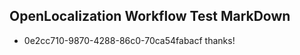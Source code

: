 ## OpenLocalization Workflow Test MarkDown
* 0e2cc710-9870-4288-86c0-70ca54fabacf thanks!

<!--HONumber=Aug16_HO1-->


